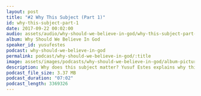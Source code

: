 ```yaml
---
layout: post
title: "#2 Why This Subject (Part 1)"
id: why-this-subject-part-1
date: 2017-09-22 00:02:00
audio: assets/audio/why-should-we-believe-in-god/why-this-subject-part-1.mp3
album: Why Should We Believe In God
speaker_id: yusufestes
podcast: why-should-we-believe-in-god
permalink: podcast/why-should-we-believe-in-god/:title
image: assets/images/podcasts/why-should-we-believe-in-god/album-picture-small.jpg
description: Why does this subject matter? Yusuf Estes explains why this subject is such crucial for every human being.
podcast_file_size: 3.37 MB
podcast_duration: "07:02"
podcast_length: 3369326
---
```

